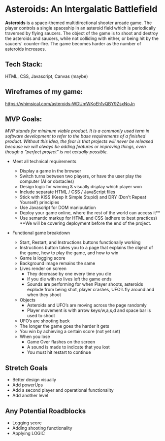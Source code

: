 # **Asteroids: An Intergalatic Battlefield**

**Asteroids** is a space-themed multidirectional shooter arcade game. The player controls a single spaceship in an asteroid field which is periodically traversed by flying saucers. The object of the game is to shoot and destroy the asteroids and saucers, while not colliding with either, or being hit by the saucers' counter-fire. The game becomes harder as the number of asteroids increases.

## Tech Stack:
HTML, CSS, Javascript, Canvas (maybe)

## Wireframes of my game:
https://whimsical.com/asteroids-WDUmWKoEh1vQBY9ZsxNoJn

## MVP Goals:

*MVP stands for minimum viable product. It is a commonly used term in software development to refer to the base requirements of a finished product. Without this idea, the fear is that projects will never be released because we will always be adding features or improving things, even though a "perfect project" is not actually possible.* 

* Meet all technical requirements
    * Display a game in the browser
    * Switch turns between two players, or have the user play the computer (AI or obstacles)
    * Design logic for winning & visually display which player won
    * Include separate HTML / CSS / JavaScript files
    * Stick with KISS (Keep It Simple Stupid) and DRY (Don't Repeat Yourself) principles
    * Use Javascript for DOM manipulation
    * Deploy your game online, where the rest of the world can access it**
    * Use semantic markup for HTML and CSS (adhere to best practices)
        **We will be covering deployment before the end of the project.

* Functional game breakdown
    * Start, Restart, and Instructions buttons functionally working
    * Instructions button takes you to a page that explains the object of the game, how to play the game, and how to win
    * Game is logging score
    * Background image remains the same
    * Lives render on screen 
        * They decrease by one every time you die 
        * If you die with no lives left the game ends
        * Sounds are performing for when Player shoots, asteroids explode from being shot, player crashes, UFO’s fly around and when they shoot
    * Objects 
        * Asteroids and UFO’s are moving across the page randomly
        * Player movement is with arrow keys/w,a,s,d and space bar is used to shoot
    * UFO’s are shooting back
    * The longer the game goes the harder it gets
    * You win by achieving a certain score (not yet set)
    * When you lose
        * Game Over flashes on the screen
        * A sound is made to indicate that you lost 
        * You must hit restart to continue

## Stretch Goals
* Better design visually
* Add powerUps
* Add a second player and operational functionality
* Add another level

## Any Potential Roadblocks
* Logging score
* Adding shooting functionality
* Applying LOGIC
